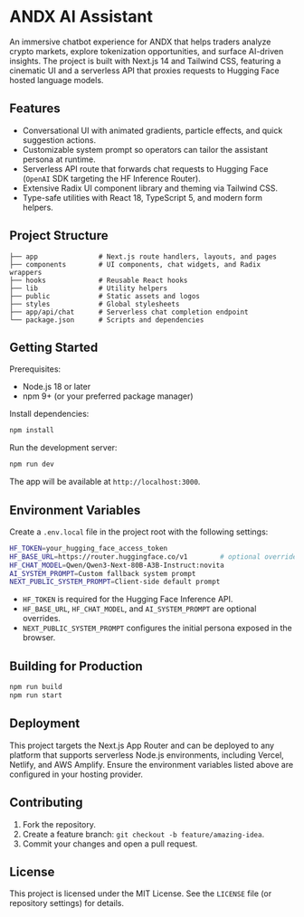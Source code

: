 # ANDX AI Assistant

An immersive chatbot experience for ANDX that helps traders analyze crypto markets, explore tokenization opportunities, and surface AI-driven insights. The project is built with Next.js 14 and Tailwind CSS, featuring a cinematic UI and a serverless API that proxies requests to Hugging Face hosted language models.

## Features

- Conversational UI with animated gradients, particle effects, and quick suggestion actions.
- Customizable system prompt so operators can tailor the assistant persona at runtime.
- Serverless API route that forwards chat requests to Hugging Face (`OpenAI` SDK targeting the HF Inference Router).
- Extensive Radix UI component library and theming via Tailwind CSS.
- Type-safe utilities with React 18, TypeScript 5, and modern form helpers.

## Project Structure

```
├── app               # Next.js route handlers, layouts, and pages
├── components        # UI components, chat widgets, and Radix wrappers
├── hooks             # Reusable React hooks
├── lib               # Utility helpers
├── public            # Static assets and logos
├── styles            # Global stylesheets
├── app/api/chat      # Serverless chat completion endpoint
└── package.json      # Scripts and dependencies
```

## Getting Started

Prerequisites:

- Node.js 18 or later
- npm 9+ (or your preferred package manager)

Install dependencies:

```bash
npm install
```

Run the development server:

```bash
npm run dev
```

The app will be available at `http://localhost:3000`.

## Environment Variables

Create a `.env.local` file in the project root with the following settings:

```bash
HF_TOKEN=your_hugging_face_access_token
HF_BASE_URL=https://router.huggingface.co/v1        # optional override
HF_CHAT_MODEL=Qwen/Qwen3-Next-80B-A3B-Instruct:novita
AI_SYSTEM_PROMPT=Custom fallback system prompt
NEXT_PUBLIC_SYSTEM_PROMPT=Client-side default prompt
```

- `HF_TOKEN` is required for the Hugging Face Inference API.
- `HF_BASE_URL`, `HF_CHAT_MODEL`, and `AI_SYSTEM_PROMPT` are optional overrides.
- `NEXT_PUBLIC_SYSTEM_PROMPT` configures the initial persona exposed in the browser.

## Building for Production

```bash
npm run build
npm run start
```

## Deployment

This project targets the Next.js App Router and can be deployed to any platform that supports serverless Node.js environments, including Vercel, Netlify, and AWS Amplify. Ensure the environment variables listed above are configured in your hosting provider.

## Contributing

1. Fork the repository.
2. Create a feature branch: `git checkout -b feature/amazing-idea`.
3. Commit your changes and open a pull request.

## License

This project is licensed under the MIT License. See the `LICENSE` file (or repository settings) for details.


